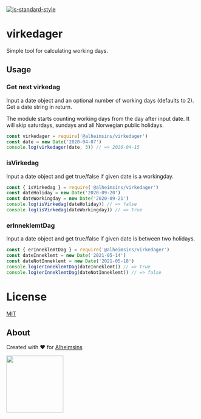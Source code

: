 [![js-standard-style](https://img.shields.io/badge/code%20style-standard-brightgreen.svg?style=flat)](https://github.com/feross/standard)

# virkedager

Simple tool for calculating working days.

## Usage

### Get next virkedag
Input a date object and an optional number of working days (defaults to 2).
Get a date string in return.

The module starts counting working days from the day after input date.
It will skip saturdays, sundays and all Norwegian public holidays.

```JavaScript
const virkedager = require('@alheimsins/virkedager')
const date = new Date('2020-04-07')
console.log(virkedager(date, 3)) // => 2020-04-15
```

### isVirkedag

Input a date object and get true/false if given date is a workingday.

```JavaScript
const { isVirkedag } = require('@alheimsins/virkedager')
const dateHoliday = new Date('2020-09-20')
const dateWorkingday = new Date('2020-09-21')
console.log(isVirkedag(dateHoliday)) // => false
console.log(isVirkedag(dateWorkingday)) // => true
```

### erInneklemtDag

Input a date object and get true/false if given date is between two holidays.

```JavaScript
const { erInneklemtDag } = require('@alheimsins/virkedager')
const dateInneklemt = new Date('2021-05-14')
const dateNotInneklemt = new Date('2021-05-18')
console.log(erInneklemtDag(dateInneklemt)) // => true
console.log(erInneklemtDag(dateNotInneklemt)) // => false
```

# License

[MIT](LICENSE)

## About

Created with ❤ for [Alheimsins](https://alheimsins.net)

<img src="https://image.ibb.co/dPH08G/logo_black.png" height="150px" width="150px" />